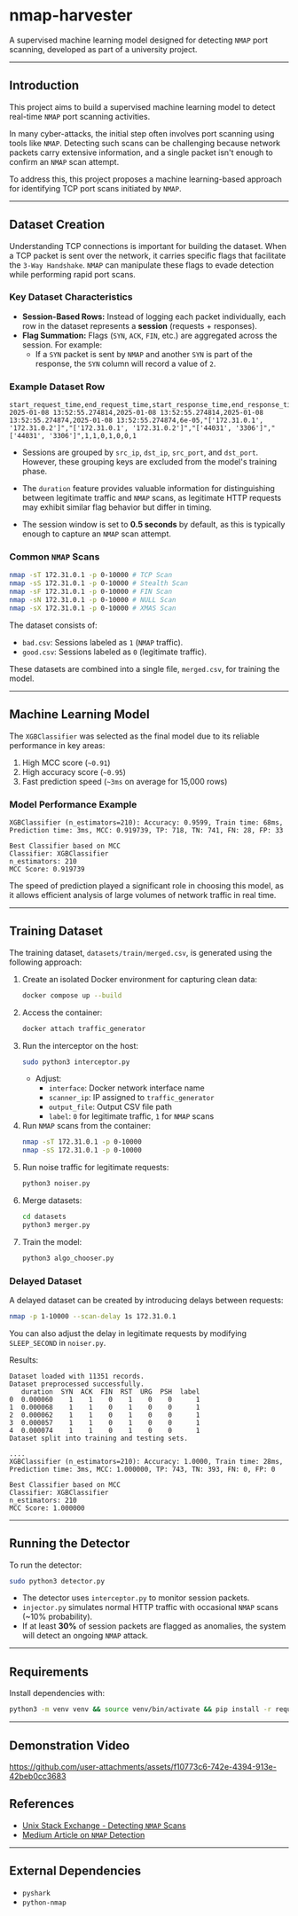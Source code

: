 # nmap-harvester

A supervised machine learning model designed for detecting `NMAP` port scanning, developed as part of a university project.

---

## Introduction

This project aims to build a supervised machine learning model to detect real-time `NMAP` port scanning activities.

In many cyber-attacks, the initial step often involves port scanning using tools like `NMAP`. Detecting such scans can be challenging because network packets carry extensive information, and a single packet isn't enough to confirm an `NMAP` scan attempt.

To address this, this project proposes a machine learning-based approach for identifying TCP port scans initiated by `NMAP`.

---

## Dataset Creation

Understanding TCP connections is important for building the dataset. When a TCP packet is sent over the network, it carries specific flags that facilitate the `3-Way Handshake`. `NMAP` can manipulate these flags to evade detection while performing rapid port scans.

### Key Dataset Characteristics

- **Session-Based Rows:** Instead of logging each packet individually, each row in the dataset represents a **session** (requests + responses).
- **Flag Summation:** Flags (`SYN`, `ACK`, `FIN`, etc.) are aggregated across the session. For example:  
  - If a `SYN` packet is sent by `NMAP` and another `SYN` is part of the response, the `SYN` column will record a value of `2`.

### Example Dataset Row

```csv
start_request_time,end_request_time,start_response_time,end_response_time,duration,src_ip,dst_ip,src_port,dst_port,SYN,ACK,FIN,RST,URG,PSH,label
2025-01-08 13:52:55.274814,2025-01-08 13:52:55.274814,2025-01-08 13:52:55.274874,2025-01-08 13:52:55.274874,6e-05,"['172.31.0.1', '172.31.0.2']","['172.31.0.1', '172.31.0.2']","['44031', '3306']","['44031', '3306']",1,1,0,1,0,0,1
```

- Sessions are grouped by `src_ip`, `dst_ip`, `src_port`, and `dst_port`. However, these grouping keys are excluded from the model's training phase.

- The `duration` feature provides valuable information for distinguishing between legitimate traffic and `NMAP` scans, as legitimate HTTP requests may exhibit similar flag behavior but differ in timing.

- The session window is set to **0.5 seconds** by default, as this is typically enough to capture an `NMAP` scan attempt.

### Common `NMAP` Scans

```bash
nmap -sT 172.31.0.1 -p 0-10000 # TCP Scan
nmap -sS 172.31.0.1 -p 0-10000 # Stealth Scan
nmap -sF 172.31.0.1 -p 0-10000 # FIN Scan
nmap -sN 172.31.0.1 -p 0-10000 # NULL Scan
nmap -sX 172.31.0.1 -p 0-10000 # XMAS Scan
```

The dataset consists of:

- `bad.csv`: Sessions labeled as `1` (`NMAP` traffic).
- `good.csv`: Sessions labeled as `0` (legitimate traffic).

These datasets are combined into a single file, `merged.csv`, for training the model.

---

## Machine Learning Model

The `XGBClassifier` was selected as the final model due to its reliable performance in key areas:

1. High MCC score (`~0.91`)
2. High accuracy score (`~0.95`)
3. Fast prediction speed (`~3ms` on average for 15,000 rows)

### Model Performance Example

```
XGBClassifier (n_estimators=210): Accuracy: 0.9599, Train time: 68ms, Prediction time: 3ms, MCC: 0.919739, TP: 718, TN: 741, FN: 28, FP: 33

Best Classifier based on MCC
Classifier: XGBClassifier
n_estimators: 210
MCC Score: 0.919739
```

The speed of prediction played a significant role in choosing this model, as it allows efficient analysis of large volumes of network traffic in real time.

---

## Training Dataset

The training dataset, `datasets/train/merged.csv`, is generated using the following approach:

1. Create an isolated Docker environment for capturing clean data:
   ```bash
   docker compose up --build
   ```
2. Access the container:
   ```bash
   docker attach traffic_generator
   ```
3. Run the interceptor on the host:
   ```bash
   sudo python3 interceptor.py
   ```
   - Adjust:
     - `interface`: Docker network interface name
     - `scanner_ip`: IP assigned to `traffic_generator`
     - `output_file`: Output CSV file path
     - `label`: `0` for legitimate traffic, `1` for `NMAP` scans
4. Run `NMAP` scans from the container:
   ```bash
   nmap -sT 172.31.0.1 -p 0-10000
   nmap -sS 172.31.0.1 -p 0-10000
   ```
5. Run noise traffic for legitimate requests:
   ```bash
   python3 noiser.py
   ```
6. Merge datasets:
   ```bash
   cd datasets
   python3 merger.py
   ```
7. Train the model:
   ```bash
   python3 algo_chooser.py
   ```

### Delayed Dataset

A delayed dataset can be created by introducing delays between requests:

```bash
nmap -p 1-10000 --scan-delay 1s 172.31.0.1
```

You can also adjust the delay in legitimate requests by modifying `SLEEP_SECOND` in `noiser.py`.

Results:

```
Dataset loaded with 11351 records.                                                                                                                                                                                  
Dataset preprocessed successfully.                                                                                                                                                                                  
   duration  SYN  ACK  FIN  RST  URG  PSH  label                                                                                                                                                                    
0  0.000060    1    1    0    1    0    0      1                                                                                                                                                                    
1  0.000068    1    1    0    1    0    0      1                                                                                                                                                                    
2  0.000062    1    1    0    1    0    0      1                                                                                                                                                                    
3  0.000057    1    1    0    1    0    0      1                                                                                                                                                                    
4  0.000074    1    1    0    1    0    0      1                                                                                                                                                                    
Dataset split into training and testing sets.

....
XGBClassifier (n_estimators=210): Accuracy: 1.0000, Train time: 28ms, Prediction time: 3ms, MCC: 1.000000, TP: 743, TN: 393, FN: 0, FP: 0

Best Classifier based on MCC
Classifier: XGBClassifier
n_estimators: 210
MCC Score: 1.000000
```

---

## Running the Detector

To run the detector:

```bash
sudo python3 detector.py
```

- The detector uses `interceptor.py` to monitor session packets.
- `injector.py` simulates normal HTTP traffic with occasional `NMAP` scans (~10% probability).
- If at least **30%** of session packets are flagged as anomalies, the system will detect an ongoing `NMAP` attack.

---

## Requirements

Install dependencies with:

```bash
python3 -m venv venv && source venv/bin/activate && pip install -r requirements.txt
```

---

## Demonstration Video

https://github.com/user-attachments/assets/f10773c6-742e-4394-913e-42beb0cc3683

## References

- [Unix Stack Exchange - Detecting `NMAP` Scans](https://unix.stackexchange.com/questions/166734/whats-the-most-effective-way-to-detect-nmap-scans)
- [Medium Article on `NMAP` Detection](https://medium.com/@thismanera/nmap-detection-with-wireshark-e780c73a0823)

---

## External Dependencies

- `pyshark`
- `python-nmap`
